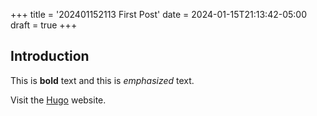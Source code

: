 +++
title = '202401152113 First Post'
date = 2024-01-15T21:13:42-05:00
draft = true
+++

## Introduction

This is **bold** text and this is *emphasized* text.

Visit the [Hugo](https://gohugo.io) website.
